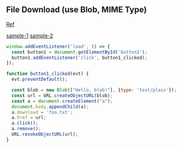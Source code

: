 File Download (use Blob, MIME Type)
---
[Ref](https://developer.mozilla.org/ko/docs/Web/HTTP/Basics_of_HTTP/MIME_types)

[sample-1](https://javascript.keicode.com/newjs/download-files.php)
[sample-2](https://blog.liplex.de/download-file-through-typescript/)
~~~~~~~js
window.addEventListener('load', () => {
  const button1 = document.getElementById('button1');
  button1.addEventListener('click', button1_clicked);
});

function button1_clicked(evt) {
  evt.preventDefault();

  const blob = new Blob(["Hello, blob!"], {type: 'text/plain'});
  const url = URL.createObjectURL(blob);
  const a = document.createElement("a");
  document.body.appendChild(a);
  a.download = 'foo.txt';
  a.href = url;
  a.click();
  a.remove();
  URL.revokeObjectURL(url);
}

~~~~~~~